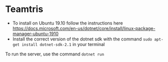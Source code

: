 # Teamtris

* To install on Ubuntu 19.10 follow the instructions here https://docs.microsoft.com/en-us/dotnet/core/install/linux-package-manager-ubuntu-1910 
* Install the correct version of the dotnet sdk with the command `sudo apt-get install dotnet-sdk-2.1` in your terminal

To run the server, use the command `dotnet run`
